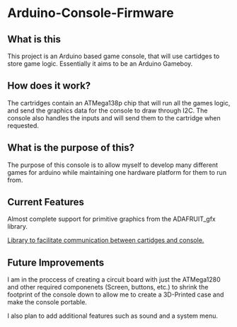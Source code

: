 # Arduino-Console-Firmware


<h2> What is this </h1>
This project is an Arduino based game console, that will use cartidges to store game logic. Essentially it aims to be an Arduino Gameboy.

<h2> How does it work? </h2>
The cartridges contain an ATMega138p chip that will run all the games logic, and send the graphics data for the console to draw through I2C.
The console also handles the inputs and will send them to the cartridge when requested.

<h2>What is the purpose of this?</h2>
The purpose of this console is to allow myself to develop many different games for arduino while maintaining one hardware platform for them to run from.

<h2>Current Features</h2>
Almost complete support for primitive graphics from the ADAFRUIT_gfx library.

<a href="https://github.com/leviaviv28/Arduino-Console-Interface"> Library to facilitate communication between cartidges and console. </a>

<h2>Future Improvements</h2>
I am in the proccess of creating a circuit board with just the ATMega1280 and other required componenets (Screen, buttons, etc.) to shrink the footprint of the console down to allow me to create a 3D-Printed case and make the console portable.

I also plan to add additional features such as sound and a system menu.
